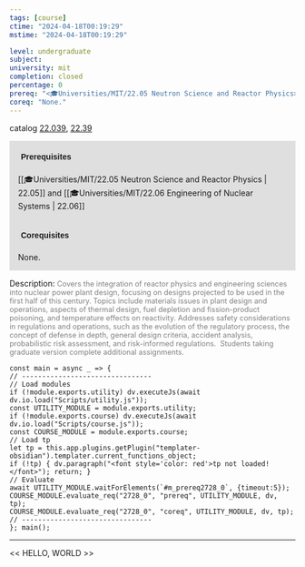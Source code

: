 ```yaml
---
tags: [course]
ctime: "2024-04-18T00:19:29"
mstime: "2024-04-18T00:19:29"

level: undergraduate
subject: 
university: mit
completion: closed
percentage: 0
prereq: "<🎓Universities/MIT/22.05 Neutron Science and Reactor Physics> and <🎓Universities/MIT/22.06 Engineering of Nuclear Systems>"
coreq: "None."
---
```


catalog [22.039](http://student.mit.edu/catalog/m22a.html#22.039), [22.39](http://student.mit.edu/catalog/m22b.html#22.39)

<span style="display: block; padding: 15px; background-color: rgb(100, 100, 100, 0.2);"><font id="m_prereq2728_0" style="display: block; font-family: Arial, sans-serif; font-weight: bold; padding: 5px">Prerequisites</font><br><span id="prereq2728_0">[[🎓Universities/MIT/22.05 Neutron Science and Reactor Physics | 22.05]] and [[🎓Universities/MIT/22.06 Engineering of Nuclear Systems | 22.06]]</span></span>
<span style="display: block; padding: 15px; background-color: rgb(100, 100, 100, 0.2);"><font id="m_coreq2728_0" style="display: block; font-family: Arial, sans-serif; font-weight: bold; padding: 5px">Corequisites</font><br><span id="coreq2728_0">None.</span></span>

<font style="">Description:</font>
<font style="color: grey; font-size: 0.8rem;">Covers the integration of reactor physics and engineering sciences into nuclear power plant design, focusing on designs projected to be used in the first half of this century. Topics include materials issues in plant design and operations, aspects of thermal design, fuel depletion and fission-product poisoning, and temperature effects on reactivity. Addresses safety considerations in regulations and operations, such as the evolution of the regulatory process, the concept of defense in depth, general design criteria, accident analysis, probabilistic risk assessment, and risk-informed regulations.  Students taking graduate version complete additional assignments.</font>

```dataviewjs
const main = async _ => {
// --------------------------------
// Load modules
if (!module.exports.utility) dv.executeJs(await dv.io.load("Scripts/utility.js"));
const UTILITY_MODULE = module.exports.utility;
if (!module.exports.course) dv.executeJs(await dv.io.load("Scripts/course.js"));
const COURSE_MODULE = module.exports.course;
// Load tp
let tp = this.app.plugins.getPlugin("templater-obsidian").templater.current_functions_object;
if (!tp) { dv.paragraph("<font style='color: red'>tp not loaded!</font>"); return; }
// Evaluate
await UTILITY_MODULE.waitForElements(`#m_prereq2728_0`, {timeout:5});
COURSE_MODULE.evaluate_req("2728_0", "prereq", UTILITY_MODULE, dv, tp);
COURSE_MODULE.evaluate_req("2728_0", "coreq", UTILITY_MODULE, dv, tp);
// --------------------------------
}; main();
```

---

<< HELLO, WORLD >>
